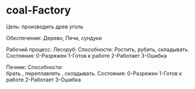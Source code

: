 # coal-Factory

Цель: производить древ уголь

Обеспечение:
Дерево, Печи, сундуки

Рабочий процесс:
Лесоруб: 
  Способности:
     Ростить,
     рубить,
     складывать.
  Состояния: 
    0-Разряжен
    1-Готов к работе
    2-Работает
    3-Ошибка

Печник: 
Способности:  
  брать , 
  переплавлять , 
  складывать.
Состояния:
  0-Разряжен
  1-Готов к работе
  2-Работает
  3-Ошибка


